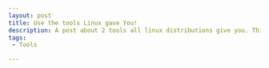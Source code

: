 ```yaml
---
layout: post
title: Use the tools Linux gave You!
description: A post about 2 tools all linux distributions give you. This is handy for recording and extracting data.
tags:
 - Tools

---
```

